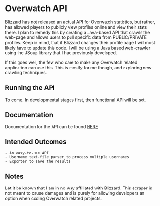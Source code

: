 # Overwatch API
Blizzard has not released an actual API for Overwatch statistics, but rather, has allowed players to publicly view
profiles online and view their stats there. I plan to remedy this by creating a Java-based API that crawls the web-page and allows users
to pull specific data from PUBLIC/PRIVATE profiles. Keep in mind, that if Blizzard changes their profile page I will most
likely have to update this code. I will be using a Java based web-crawler using the JSoup library that I had previously
developed.

If this goes well, the few who care to make any Overwatch related application can use this! This is mostly for me though,
and exploring new crawling techniques.

## Running the API
To come. In developmental stages first, then functional API will be set.

## Documentation
Documentation for the API can be found [HERE](DOCUMENTATION.md)

## Intended Outcomes
    - An easy-to-use API
    - Username text-file parser to process multiple usernames
    - Exporter to save the results
    
## Notes
Let it be known that I am in no way affiliated with Blizzard. This scraper is not meant to cause damages and is purely
for allowing developers an option when coding Overwatch related projects.
 